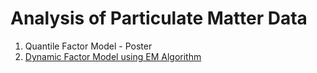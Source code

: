 # Analysis of Particulate Matter Data

1. Quantile Factor Model - Poster
2. [Dynamic Factor Model using EM Algorithm](https://trusting-hexagon-72f.notion.site/PM2-5-Factor-Model-939a94f58a104f858a5be614ba006443)
